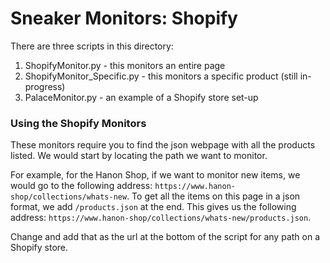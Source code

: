 # Sneaker Monitors: Shopify 

There are three scripts in this directory:
1. ShopifyMonitor.py    - this monitors an entire page
2. ShopifyMonitor_Specific.py - this monitors a specific product (still in-progress)
3. PalaceMonitor.py - an example of a Shopify store set-up

### Using the Shopify Monitors

These monitors require you to find the json webpage with all the products listed.
We would start by locating the path we want to monitor.

For example, for the Hanon Shop, if we want to monitor new items, we would go to the following address: ```https://www.hanon-shop/collections/whats-new```.
To get all the items on this page in a json format, we add ```/products.json``` at the end.
This gives us the following address: ```https://www.hanon-shop/collections/whats-new/products.json```.

Change and add that as the url at the bottom of the script for any path on a Shopify store.

